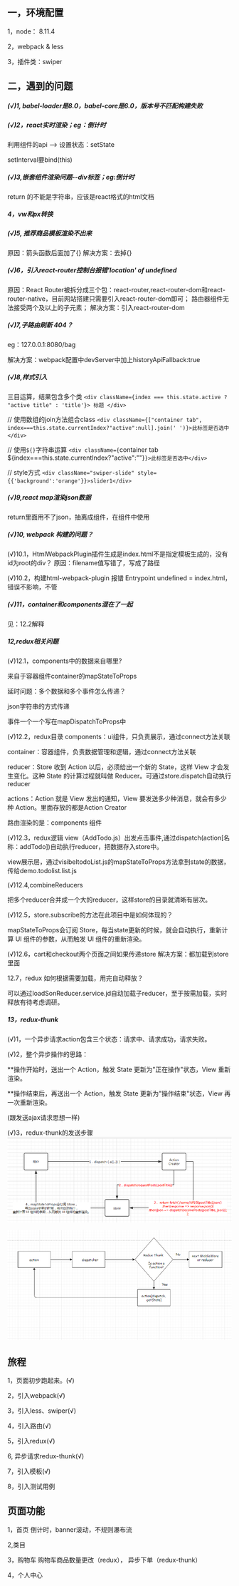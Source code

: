 ## 一，环境配置
1，node： 8.11.4

2，webpack & less 

3，插件类：swiper

## 二，遇到的问题
##### (√)1, babel-loader是8.0，babel-core是6.0，版本号不匹配构建失败

##### (√)2，react实时渲染；eg：倒计时

利用组件的api --> 设置状态：setState

setInterval要bind(this)

##### (√)3,嵌套组件渲染问题--div标签；eg:倒计时

return 的不能是字符串，应该是react格式的html文档

##### 4，vw和px转换


##### (√)5, 推荐商品模板渲染不出来
原因：箭头函数后面加了{}
解决方案：去掉{}

##### (√)6，引入react-router控制台报错'location' of undefined

原因：React Router被拆分成三个包：react-router,react-router-dom和react-router-native，目前网站搭建只需要引入react-router-dom即可； 路由器组件无法接受两个及以上的子元素；
解决方案：引入react-router-dom

##### (√)7,子路由刷新 404？
eg：127.0.0.1:8080/bag

解决方案：webpack配置中devServer中加上historyApiFallback:true


##### (√)8,样式引入
 三目运算，结果包含多个类 
 `<div className={index === this.state.active ? "active title" : 'title'}> 标题 </div> `
 
 // 使用数组的join方法组合class 
 `<div className={["container tab", index===this.state.currentIndex?"active":null].join(' ')}>此标签是否选中</div> `
 
 // 使用`${}`字符串运算 
 `<div className={`container tab ${index===this.state.currentIndex?"active":""}`}>此标签是否选中</div>`
 
 // style方式
 `<div className="swiper-slide" style={{'background':'orange'}}>slider1</div>`
 
 ##### (√)9,react map渲染json数据
 return里面用不了json，抽离成组件，在组件中使用
 
 ##### (√)10, webpack 构建的问题？
 (√)10.1，HtmlWebpackPlugin插件生成是index.html不是指定模板生成的，没有id为root的div？
 原因：filename值写错了，写成了路径
 
 (√)10.2，构建html-webpack-plugin 报错 Entrypoint undefined = index.html，
 错误不影响，不管
 
##### (√)11，container和components混在了一起
见：12.2解释

##### 12,redux相关问题
(√)12.1，components中的数据来自哪里?

来自于容器组件container的mapStateToProps

延时问题：多个数据和多个事件怎么传递？

json字符串的方式传递

事件一个一个写在mapDispatchToProps中

(√)12.2，redux目录
components：ui组件，只负责展示，通过connect方法关联

container：容器组件，负责数据管理和逻辑，通过connect方法关联

reducer：Store 收到 Action 以后，必须给出一个新的 State，这样 View 才会发生变化。这种 State 的计算过程就叫做 Reducer。可通过store.dispatch自动执行reducer

actions：Action 就是 View 发出的通知，View 要发送多少种消息，就会有多少种 Action。里面存放的都是Action Creator

路由渲染的是：components 组件

(√)12.3，redux逻辑
view（AddTodo.js）出发点击事件,通过dispatch(action[名称：addTodo])自动执行reducer，把数据存入store中。

view展示层，通过visibeltodoList.js的mapStateToProps方法拿到state的数据，传给demo.todolist.list.js

(√)12.4,combineReducers

把多个reducer合并成一个大的reducer，这样store的目录就清晰有层次。

(√)12.5，store.subscribe的方法在此项目中是如何体现的？

mapStateToProps会订阅 Store，每当state更新的时候，就会自动执行，重新计算 UI 组件的参数，从而触发 UI 组件的重新渲染。

(√)12.6，cart和checkout两个页面之间如果传递store
解决方案：都加载到store里面

12.7，redux 如何根据需要加载，用完自动释放？

可以通过loadSonReducer.service.jd自动加载子reducer，至于按需加载，实时释放有待考虑调研。

##### 13，redux-thunk
(√)1，一个异步请求action包含三个状态：请求中、请求成功，请求失败。

(√)2，整个异步操作的思路：
  
**操作开始时，送出一个 Action，触发 State 更新为"正在操作"状态，View 重新渲染。

**操作结束后，再送出一个 Action，触发 State 更新为"操作结束"状态，View 再一次重新渲染。
  
(跟发送ajax请求思想一样)

(√)3，redux-thunk的发送步骤
![image.png](./readme-images/react-thunk.png)

![image.png](./readme-images/redux-thunk流程.png)







 
 

## 旅程

1，页面初步跑起来。(√)

2，引入webpack(√)

3，引入less、swiper(√)

4，引入路由(√)

5，引入redux(√)

6, 异步请求redux-thunk(√)

7，引入模板(√)

8，引入测试用例


## 页面功能
1，首页
倒计时，banner滚动，不规则瀑布流

2,类目

3，购物车
购物车商品数量更改（redux），
异步下单（redux-thunk）

4，个人中心